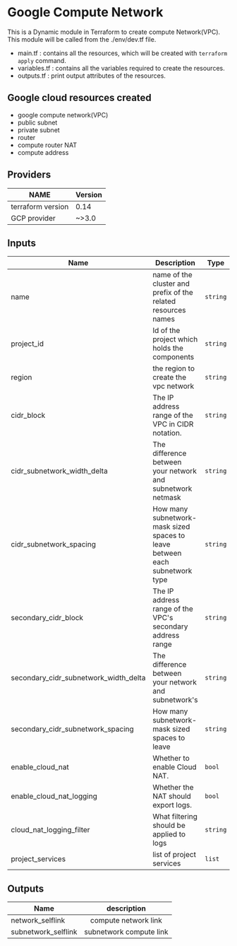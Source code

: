 # Google Compute Network
This is a Dynamic module in Terraform to create compute Network(VPC). This module will be called from the ./env/dev.tf file. 

* main.tf : contains all the resources, which will be created with `terraform apply` command.
* variables.tf : contains all the variables required to create the resources.
* outputs.tf : print output attributes of the resources.


## Google cloud resources created
* google compute network(VPC)
* public subnet
* private subnet
* router
* compute router NAT
* compute address

## Providers

|       NAME        |   Version  | 
|-------------------|------------|
| terraform version |   0.14     |
| GCP provider      |   ~>3.0    |

## Inputs

|       Name        |   Description  |  Type  |  Required    |
|-------------------|----------------|--------|:------------:|
| name |  name of the cluster and prefix of the related resources names | `string` | yes |
| project_id |  Id of the project which holds the components | `string` | yes |
| region | the region to create the vpc network | `string` | yes |
| cidr_block | The IP address range of the VPC in CIDR notation. | `string` | no |
| cidr_subnetwork_width_delta | The difference between your network and subnetwork netmask | `string` | no |
| cidr_subnetwork_spacing | How many subnetwork-mask sized spaces to leave between each subnetwork type | `string` | no |
| secondary_cidr_block | The IP address range of the VPC's secondary address range | `string` | no |
| secondary_cidr_subnetwork_width_delta | The difference between your network and subnetwork's | `string` | no |
| secondary_cidr_subnetwork_spacing | How many subnetwork-mask sized spaces to leave | `string` | no |
| enable_cloud_nat | Whether to enable Cloud NAT. | `bool` | no |
| enable_cloud_nat_logging | Whether the NAT should export logs. | `bool` | no |
| cloud_nat_logging_filter | What filtering should be applied to logs | `string` | no |
| project_services | list of project services | `list` | yes |


## Outputs

|    Name     |    description   | 
|-------------|:----------------:|
| network_selflink | compute network link |
| subnetwork_selflink | subnetwork compute link |
